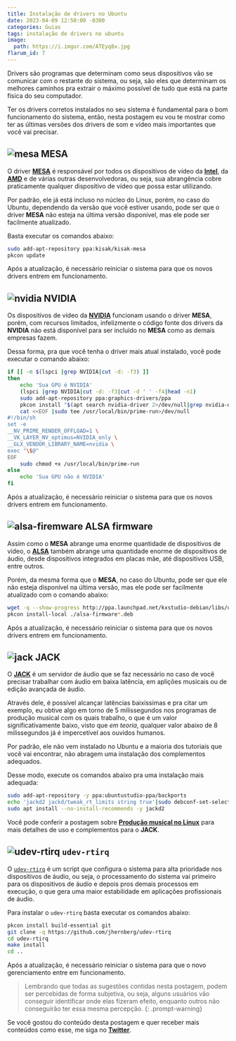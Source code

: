 ```yaml
---
title: Instalação de drivers no Ubuntu
date: 2023-04-09 12:50:00 -0300
categories: Guias
tags: instalação de drivers no ubuntu
image:
  path: https://i.imgur.com/ATEyq8x.jpg
flarum_id: 7
---
```


Drivers são programas que determinam como seus dispositivos vão se comunicar com o restante do sistema, ou seja, são eles que determinam os melhores caminhos pra extrair o máximo possível de tudo que está na parte física do seu computador.

Ter os drivers corretos instalados no seu sistema é fundamental para o bom funcionamento do sistema, então, nesta postagem eu vou te mostrar como ter as últimas versões dos drivers de som e vídeo mais importantes que você vai precisar.

## ![mesa](https://raw.githubusercontent.com/PapirusDevelopmentTeam/papirus-icon-theme/master/Papirus/22x22/apps/GPU_Viewer.svg) MESA

O driver [**MESA**](https://launchpad.net/~kisak/+archive/ubuntu/kisak-mesa) é responsável por todos os dispositivos de vídeo da [**Intel**](http://intel.com), da [**AMD**](https://amd.com) e de várias outras desenvolvedoras, ou seja, sua abrangência cobre praticamente qualquer dispositivo de vídeo que possa estar utilizando.

Por padrão, ele já está incluso no núcleo do Linux, porém, no caso do Ubuntu, dependendo da versão que você estiver usando, pode ser que o driver **MESA** não esteja na última versão disponível, mas ele pode ser facilmente atualizado.

Basta executar os comandos abaixo:
```bash
sudo add-apt-repository ppa:kisak/kisak-mesa
pkcon update
```
Após a atualização, é necessário reiniciar o sistema para que os novos drivers entrem em funcionamento.

## ![nvidia](https://raw.githubusercontent.com/PapirusDevelopmentTeam/papirus-icon-theme/master/Papirus/22x22/apps/nvidia.svg) NVIDIA

Os dispositivos de vídeo da [**NVIDIA**](https://nvidia.com) funcionam usando o driver **MESA**, porém, com recursos limitados, infelizmente o código fonte dos drivers da **NVIDIA** não está disponível para ser incluído no **MESA** como as demais empresas fazem.

Dessa forma, pra que você tenha o driver mais atual instalado, você pode executar o comando abaixo:
```bash
if [[ -n $(lspci |grep NVIDIA|cut -d: -f3) ]]
then
    echo 'Sua GPU é NVIDIA'
    (lspci |grep NVIDIA|cut -d: -f3|cut -d ' ' -f4|head -n1)
    sudo add-apt-repository ppa:graphics-drivers/ppa
    pkcon install "$(apt search nvidia-driver 2>/dev/null|grep nvidia-driver|grep -v open|grep -v server|cut -d '/' -f1|tail -n1)"
    cat <<EOF |sudo tee /usr/local/bin/prime-run>/dev/null
#!/bin/sh
set -e
__NV_PRIME_RENDER_OFFLOAD=1 \
__VK_LAYER_NV_optimus=NVIDIA_only \
__GLX_VENDOR_LIBRARY_NAME=nvidia \
exec "\$@"
EOF
    sudo chmod +x /usr/local/bin/prime-run
else
	echo 'Sua GPU não é NVIDIA'
fi
```

Após a atualização, é necessário reiniciar o sistema para que os novos drivers entrem em funcionamento.

## ![alsa-firemware](https://raw.githubusercontent.com/PapirusDevelopmentTeam/papirus-icon-theme/master/Papirus/22x22/apps/mx-select-sound.svg) ALSA firmware

Assim como o **MESA** abrange uma enorme quantidade de dispositivos de vídeo, o [**ALSA**](http://ppa.launchpad.net/kxstudio-debian/libs/ubuntu/pool/main/a/alsa-firmware) também abrange uma quantidade enorme de dispositivos de áudio, desde dispositivos integrados em placas mãe, até dispositivos USB, entre outros.

Porém, da mesma forma que o **MESA**, no caso do Ubuntu, pode ser que ele não esteja disponível na última versão, mas ele pode ser facilmente atualizado com o comando abaixo:
```bash
wget -q --show-progress http://ppa.launchpad.net/kxstudio-debian/libs/ubuntu/pool/main/a/alsa-firmware/$(wget -qO- http://ppa.launchpad.net/kxstudio-debian/libs/ubuntu/pool/main/a/alsa-firmware/|grep amd64.deb|cut -d '"' -f8)
pkcon install-local ./alsa-firmware*.deb
```

Após a atualização, é necessário reiniciar o sistema para que os novos drivers entrem em funcionamento.

## ![jack](https://raw.githubusercontent.com/PapirusDevelopmentTeam/papirus-icon-theme/master/Papirus/22x22/apps/qjackctl.svg) JACK

O [**JACK**](https://launchpad.net/~ubuntustudio-ppa/+archive/ubuntu/backports) é um servidor de áudio que se faz necessário no caso de você precisar trabalhar com áudio em baixa latência, em aplições musicais ou de edição avançada de áudio.

Através dele, é possível alcançar latências baixíssimas e pra citar um exemplo, eu obtive algo em torno de 5 milissegundos nos programas de produção musical com os quais trabalho, o que é um valor significativamente baixo, visto que _em teoria_, qualquer valor abaixo de 8 milissegundos já é impercetível aos ouvidos humanos.

Por padrão, ele não vem instalado no Ubuntu e a maioria dos tutoriais que você vai encontrar, não abragem uma instalação dos complementos adequados.

Desse modo, execute os comandos abaixo pra uma instalação mais adequada:
```bash
sudo add-apt-repository -y ppa:ubuntustudio-ppa/backports
echo 'jackd2 jackd/tweak_rt_limits string true'|sudo debconf-set-selections>/dev/null
sudo apt install --no-install-recommends -y jackd2
```

Você pode conferir a postagem sobre [**Produção musical no Linux**](../produ%C3%A7%C3%A3o-musical-no-linux/) para mais detalhes de uso e complementos para o **JACK**.

## ![udev-rtirq](https://raw.githubusercontent.com/PapirusDevelopmentTeam/papirus-icon-theme/master/Papirus/22x22/devices/audio-card.svg) `udev-rtirq`

O [`udev-rtirq`](https://github.com/jhernberg/udev-rtirq) é um script que configura o sistema para alta prioridade nos dispositivos de áudio, ou seja, o processamento do sistema vai primeiro para os dispositivos de áudio e depois pros demais processos em execução, o que gera uma maior estabilidade em aplicações profissionais de áudio.

Para instalar o `udev-rtirq` basta executar os comandos abaixo:
```bash
pkcon install build-essential git
git clone -q https://github.com/jhernberg/udev-rtirq
cd udev-rtirq
make install
cd ..
```
Após a atualização, é necessário reiniciar o sistema para que o novo gerenciamento entre em funcionamento.

> Lembrando que todas as sugestões contidas nesta postagem, podem ser percebidas de forma subjetiva, ou seja, alguns usuários vão conseguir identificar onde elas fizeram efeito, enquanto outros não conseguirão ter essa mesma percepção.
{: .prompt-warning}

Se você gostou do conteúdo desta postagem e quer receber mais conteúdos como esse, me siga no [**Twitter**](https://twitter.com/rauldipeas).

